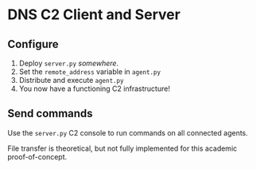# DNS C2 Client and Server

## Configure

1. Deploy `server.py` *somewhere*.
2. Set the `remote_address` variable in `agent.py`
3. Distribute and execute `agent.py`
4. You now have a functioning C2 infrastructure!

## Send commands

Use the `server.py` C2 console to run commands on all connected agents.

File transfer is theoretical, but not fully implemented for this academic proof-of-concept.